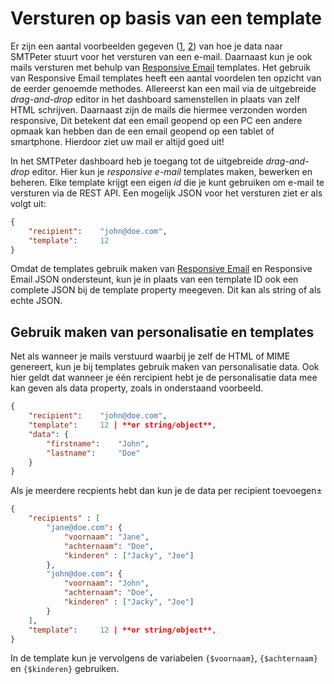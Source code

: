 # Versturen op basis van een template

Er zijn een aantal voorbeelden gegeven ([1](rest-send-json "MIME door SMTPeter laten maken"), 
[2](rest-mime)) van hoe je data naar SMTPeter stuurt voor het versturen
van een e-mail. Daarnaast kun je ook mails versturen met behulp van
[Responsive Email](https://www.responsiveemail.com/) templates. Het gebruik
van Responsive Email templates heeft een aantal voordelen ten opzicht van
de eerder genoemde methodes. Allereerst kan een mail via de uitgebreide
*drag-and-drop* editor in het dashboard samenstellen in plaats van zelf
HTML schrijven. Daarnaast zijn de mails die hiermee verzonden worden 
responsive, Dit betekent dat een email geopend op een PC een andere opmaak
kan hebben dan de een email geopend op een tablet of smartphone. Hierdoor
ziet uw mail er altijd goed uit!

In het SMTPeter dashboard heb je toegang tot de uitgebreide *drag-and-drop* editor.
Hier kun je *responsive e-mail* templates maken, bewerken en beheren. Elke template
krijgt een eigen *id* die je kunt gebruiken om e-mail te versturen via de REST API.
Een mogelijk JSON voor het versturen ziet er als volgt uit:

```json
{
    "recipient":    "john@doe.com",
    "template":     12
}
```

Omdat de templates gebruik maken van [Responsive Email](https://www.responsiveemail.com/)
en Responsive Email JSON ondersteunt, kun je in plaats van een template ID
ook een complete JSON bij de template property meegeven. Dit kan als string
of als echte JSON.


## Gebruik maken van personalisatie en templates

Net als wanneer je mails verstuurd waarbij je zelf de HTML of MIME genereert,
kun je bij templates gebruik maken van personalisatie data. Ook hier geldt
dat wanneer je één rercipient hebt je de personalisatie data mee kan geven
als data property, zoals in onderstaand voorbeeld.

```json
{
    "recipient":    "john@doe.com",
    "template":     12 | **or string/object**,
    "data": {
        "firstname":    "John",
        "lastname":     "Doe"
    }
}
```

Als je meerdere recpients hebt dan kun je de data per recipient toevoegen±

```json
{
    "recipients" : [
        "jane@doe.com": {
            "voornaam": "Jane",
            "achternaam": "Doe",
            "kinderen" : ["Jacky", "Joe"]
        },
        "john@doe.com": {
            "voornaam": "John",
            "achternaam": "Doe",
            "kinderen" : ["Jacky", "Joe"]
        }
    ],
    "template":     12 | **or string/object**,
}
```

In de template kun je vervolgens de variabelen `{$voornaam}`, `{$achternaam}`
en `{$kinderen}` gebruiken.

<!--- @todo how to set a to --->

